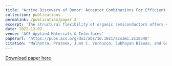 ```yaml
---
title: "Active Discovery of Donor: Acceptor Combinations For Efficient Organic Solar Cells"
collection: publications
permalink: /publication/paper 2
excerpt: 'The structural flexibility of organic semiconductors offers vast a search space, and many potential candidates (donor and acceptor) for organic solar cells (OSCs) are yet to be discovered. Machine learning is extensively used for material discovery but performs poorly on extrapolation tasks with small training data sets. Active learning techniques can guide experimentalists to extrapolate and find the most promising D:A combination in a significantly small number of experiments. This study uses an active learning technique with a predictive random forest model to iteratively find the most optimal D:A combinations in the search space using various acquisition functions. Active learning results with five different acquisition functions (MM, MEI, MLI, MU, and UCB) are compared. Results reveal that acquisition functions that combine exploitation and exploration (MEI, MLI, and UCB) perform far better than purely exploiting (MM) and purely exploring (MU) acquisition functions. Interestingly, the proposed model can overcome the bottleneck of extrapolating small training data sets and find most promising D:A combinations in relatively fewer experiments.'
date: 2022-12-02
venue: 'ACS Applied Materials & Interfaces'
paperurl: 'https://pubs.acs.org/doi/abs/10.1021/acsami.2c18540'
citation: 'Malhotra, Prateek, Juan C. Verduzco, Subhayan Biswas, and Ganesh D. Sharma. "Active Discovery of Donor: Acceptor Combinations For Efficient Organic Solar Cells." ACS Applied Materials & Interfaces 14, no. 49 (2022): 54895-54906.'
---
```


[Download paper here](https://github.com/prateek-malhotra/prateek-malhotra.github.io/blob/master/files/Paper%202.pdf)

